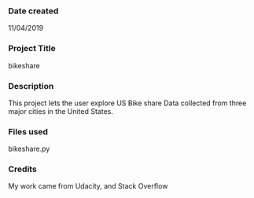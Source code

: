 ### Date created
11/04/2019

### Project Title
bikeshare

### Description
This project lets the user explore US Bike share Data collected from three major cities in the United States.

### Files used
bikeshare.py

### Credits
My work came from Udacity, and Stack Overflow

